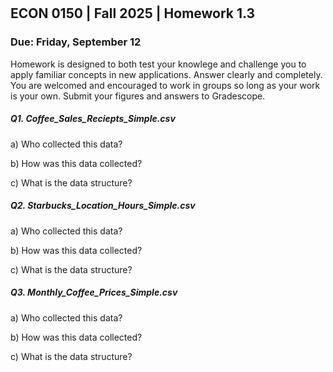 

<div style="margin-top: -70px;"></div>

## ECON 0150 | Fall 2025 | Homework 1.3

### Due: Friday, September 12

Homework is designed to both test your knowlege and challenge you to apply familiar concepts in new applications. Answer clearly and completely. You are welcomed and encouraged to work in groups so long as your work is your own. Submit your figures and answers to Gradescope.

##### Q1. Coffee_Sales_Reciepts_Simple.csv

a) Who collected this data?

b) How was this data collected?

c) What is the data structure?

##### Q2. Starbucks_Location_Hours_Simple.csv

a) Who collected this data?

b) How was this data collected?

c) What is the data structure?

##### Q3. Monthly_Coffee_Prices_Simple.csv

a) Who collected this data?

b) How was this data collected?

c) What is the data structure?
